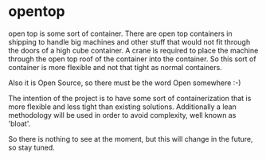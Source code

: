 # opentop
open top is some sort of container.
There are open top containers in shipping to
handle big machines and other stuff that would 
not fit through the doors of a high cube container.
A crane is required to place the machine through the
open top roof of the container into the container.
So this sort of container is more flexible and
not that tight as normal containers.

Also it is Open Source, so there must be the word 
Open somewhere :-)

The intention of the project is to have some sort 
of containerization that is more flexible and less
tight than existing solutions. 
Additionally a lean methodology will be used in order
to avoid complexity, well known as 'bloat'.

So there is nothing to see at the moment, but this 
will change in the future, so stay tuned.









